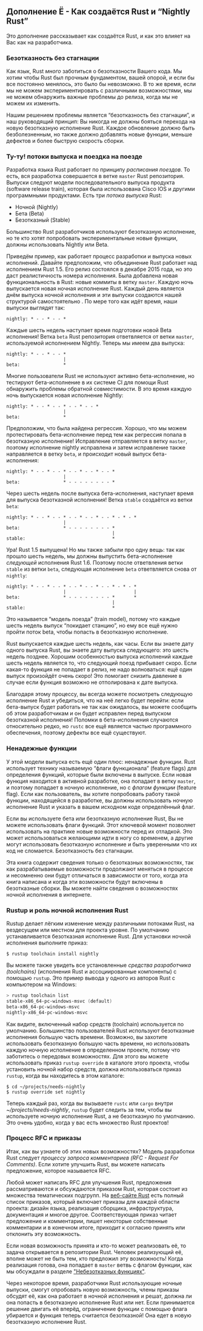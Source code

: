 ## Дополнение Ё - Как создаётся Rust и “Nightly Rust”

Это дополнение рассказывает как создаётся Rust, и как это влияет на Вас как на разработчика.

### Безотказность без стагнации

Как язык, Rust *много* заботиться о безотказности Вашего кода. Мы хотим чтобы Rust был прочным фундаментом, вашей опорой, и если бы все постоянно менялось, это было бы невозможно. В то же время, если мы не можем экспериментировать с различными возможностями, мы не можем обнаружить важные проблемы до релиза, когда мы не можем их изменить.

Нашим решением проблемы является “безотказность без стагнации”, и наш руководящий принцип: Вы никогда не должны бояться перехода на новую безотказную исполнение Rust. Каждое обновление должно быть безболезненным, но также должно добавлять новые функции, меньше дефектов и более быструю скорость сборки.

### Ту-ту! потоки выпуска и поездка на поезде

Разработка языка Rust работает по принципу *расписания поездов*. То есть, вся разработка совершается в ветке `master` Rust репозитория. Выпуски следуют модели последовательного выпуска продукта (software release train), которая была использована Cisco IOS и другими программными продуктами. Есть три *потока выпуска* Rust:

- Ночной (Nightly)
- Бета (Beta)
- Безотказный (Stable)

Большинство Rust разработчиков используют безотказную исполнение, но те кто хотят попробовать экспериментальные новые функции, должны использовать Nightly или Beta.

Приведём пример, как работает процесс разработки и выпуска новых исполнений. Давайте предположим, что объединение Rust работает над исполнением Rust 1.5. Его релиз состоялся в декабре 2015 года, но это даст реалистичность номера исполнения. Была добавлена новая функциональность в Rust: новые коммиты в ветку `master`. Каждую ночь выпускается новая ночная исполнение Rust. Каждый день является днём выпуска ночной исполнения и эти выпуски создаются нашей структурой самостоятельно . По мере того как идёт время, наши выпуски выглядят так:

```text
nightly: * - - * - - *
```

Каждые шесть недель наступает время подготовки новой Beta исполнения! Ветка `beta` Rust репозитория ответвляется от ветки `master`, используемой исполнением Nightly. Теперь мы имеем два выпуска:

```text
nightly: * - - * - - *
                     |
beta:                *
```

Многие пользователи Rust не используют активно бета-исполнение, но тестируют бета-исполнение в их системе CI для помощи Rust обнаружить проблемы обратной совместимости. В это время каждую ночь выпускается новая исполнение Nightly:

```text
nightly: * - - * - - * - - * - - *
                     |
beta:                *
```

Предположим, что была найдена регрессия. Хорошо, что мы можем протестировать бета-исполнение перед тем как регрессия попала в безотказную исполнение! Исправление отправляется в ветку `master`, поэтому исполнение nightly исправлена и затем исправление также направляется в ветку `beta`, и происходит новый выпуск бета-исполнения:

```text
nightly: * - - * - - * - - * - - * - - *
                     |
beta:                * - - - - - - - - *
```

Через шесть недель после выпуска бета-исполнения, наступает время для выпуска безотказной исполнения! Ветка `stable` создаётся из ветки `beta`:

```text
nightly: * - - * - - * - - * - - * - - * - * - *
                     |
beta:                * - - - - - - - - *
                                       |
stable:                                *
```

Ура! Rust 1.5 выпущена! Но мы также забыли про одну вещь: так как прошло шесть недель, мы должны выпустить бета-исполнение *следующей*  исполнения Rust 1.6. Поэтому после ответвления ветки `stable` из ветки `beta`, следующая исполнение `beta` ответвляется снова от `nightly`:

```text
nightly: * - - * - - * - - * - - * - - * - * - *
                     |                         |
beta:                * - - - - - - - - *       *
                                       |
stable:                                *
```

Это называется “модель поезда” (train model), потому что каждые шесть недель выпуск “покидает станцию”, но ему все ещё нужно пройти поток beta, чтобы попасть в безотказную исполнение.

Rust выпускается каждые шесть недель, как часы. Если вы знаете дату одного выпуска Rust, вы знаете дату выпуска следующего: это шесть недель позднее. Хорошим особенностью выпуска исполнений каждые шесть недель является то, что следующий поезд прибывает скоро. Если какая-то функция не попадает в релиз, не надо волноваться: ещё один выпуск произойдёт очень скоро! Это помогает снизить давление в случае если функция возможно не отполирована к дате выпуска.

Благодаря этому процессу, вы всегда можете посмотреть следующую исполнение Rust и убедиться, что на неё легко будет перейти: если бета-выпуск будет работать не так как ожидалось, вы можете сообщить об этом разработчикам и он будет исправлен перед выпуском безотказной исполнения! Поломки в бета-исполнения случаются относительно редко, но `rustc` все ещё является частью программного обеспечения, поэтому дефекты все ещё существуют.

### Ненадежные функции

У этой модели выпуска есть ещё один плюс: ненадежные функции. Rust использует технику называемую “флаги функционала” (feature flags) для определения функций, которые были включены в выпуске. Если новая функция находится в активной разработке, она попадает в ветку `master`, и поэтому попадает в ночную исполнение, но с *флагом функции* (feature flag). Если как пользователь, вы хотите попробовать работу такой функции, находящейся в разработке, вы должны использовать ночную исполнение Rust и указать в вашем исходном коде определённый флаг.

Если вы используете бета или безотказную исполнение Rust, Вы не можете использовать флаги функций. Этот ключевой момент позволяет использовать на практике новые возможности перед их отладкой. Это может использоваться желающими идти в ногу со временем, а другие могут использовать безотказную исполнение и быть уверенными что их код не сломается. Безотказность без стагнации.

Эта книга содержит сведения только о безотказных возможностях, так как разрабатываемые возможности продолжают меняться в процессе и несомненно они будут отличаться в зависимости от того, когда эта книга написана и когда эти возможности будут включены в безотказные сборки. Вы можете найти сведения о возможностях ночной исполнения в интернете.

### Rustup и роль ночной исполнения Rust

Rustup делает лёгким изменение между различными потоками Rust, на вездесущем или местном для проекта уровне. По умолчанию устанавливается безотказная исполнение Rust. Для установки ночной исполнения выполните приказ:

```console
$ rustup toolchain install nightly
```

Вы можете также увидеть все установленные *средства разработчика (toolchains)* (исполнения Rust и ассоциированные компоненты) с помощью `rustup`. Это пример вывода у одного из авторов Rust с компьютером на Windows:

```powershell
> rustup toolchain list
stable-x86_64-pc-windows-msvc (default)
beta-x86_64-pc-windows-msvc
nightly-x86_64-pc-windows-msvc
```

Как видите, включенный набор средств (toolchain) используется по умолчанию. Большинство пользователей Rust используют безотказные исполнения большую часть времени. Возможно, вы захотите использовать безотказную большую часть времени, но использовать каждую ночную исполнение в определенном проекте, потому что заботитесь о передовых возможностях. Для этого вы можете использовать приказ `rustup override` в каталоге этого проекта, чтобы установить ночной набор средств, должна использоваться приказ `rustup`, когда вы находитесь в этом каталоге:

```console
$ cd ~/projects/needs-nightly
$ rustup override set nightly
```

Теперь каждый раз, когда вы вызываете `rustc` или `cargo` внутри *~/projects/needs-nightly*, `rustup` будет следить за тем, чтобы вы используете ночную исполнение Rust, а не безотказную по умолчанию. Это очень удобно, когда у вас есть множество Rust проектов!

### Процесс RFC и приказы

Итак, как вы узнаете об этих новых возможностях? Модель разработки Rust следует *процессу запроса комментариев (RFC - Request For Comments)*. Если хотите улучшить Rust, вы можете написать предложение, которое называется RFC.

Любой может написать RFC для улучшения Rust, предложения рассматриваются и обсуждаются приказом Rust, которая состоит из множества тематических подгрупп. На [веб-сайте Rust](https://www.rust-lang.org/governance) есть полный список приказов, который включает приказы для каждой области проекта: дизайн языка, реализация сборщика, инфраструктура, документация и многое другое. Соответствующая приказ читает предложение и комментарии, пишет некоторые собственные комментарии и в конечном итоге, приходит к согласию принять или отклонить эту возможность.

Если новая возможность принята и кто-то может реализовать её, то задача открывается в репозитории Rust. Человек реализующий её, вполне может не быть тем, кто предложил эту возможность! Когда реализация готова, она попадает в `master` ветвь с флагом функции, как мы обсуждали в разделе ["Небезотказных функциях"](#unstable-features)<!--  -->.

Через некоторое время, разработчики Rust использующие ночные выпуски, смогут опробовать новую возможность, члены приказы обсудят её, как она работает в ночной исполнения и решат, должна ли она попасть в безотказную исполнение Rust или нет. Если принимается решение двигать её вперёд, ограничение функции с помощью флага убирается и функция теперь считается безотказной! Она едет в новую  безотказную исполнение Rust.
